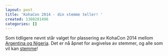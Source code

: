 ```yaml
---
layout: post
title: 'KohaCon 2014 - din stemme teller! '
created: 1380281496
categories: []
---
```

<p>Som tidligere nevnt står valget for plassering av KohaCon 2014 mellom <a href="http://wiki.koha-community.org/wiki/KohaCon2014_Proposals">Argentina og Nigeria</a>. Det er nå åpnet for avgivelse av stemmer, og alle som vil kan <a href="http://abunchofthings.net/limesurvey/index.php/952665/lang-en">stemme</a>!</p>
